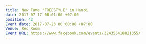 ```yaml
---
title: New Fame "FREESTYLE" in Hanoi
date: 2017-07-17 08:01:00 +07:00
position: 42
Event date: 2017-07-23 00:00:00 +07:00
Venue: Rec Room
Event URL: https://www.facebook.com/events/324355418021355/
---
```


